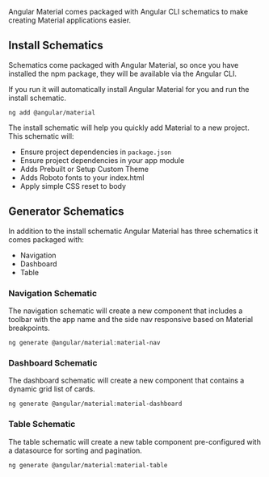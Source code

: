 Angular Material comes packaged with Angular CLI schematics to make
creating Material applications easier.

## Install Schematics
Schematics come packaged with Angular Material, so once you have
installed the npm package, they will be available via the Angular CLI.

If you run it will automatically install Angular Material for you
and run the install schematic.

```
ng add @angular/material
```

The install schematic will help you quickly add Material to a new project. 
This schematic will:

- Ensure project dependencies in `package.json`
- Ensure project dependencies in your app module
- Adds Prebuilt or Setup Custom Theme
- Adds Roboto fonts to your index.html
- Apply simple CSS reset to body


## Generator Schematics
In addition to the install schematic Angular Material has three schematics it comes packaged with:

- Navigation
- Dashboard
- Table

### Navigation Schematic
The navigation schematic will create a new component that includes
a toolbar with the app name and the side nav responsive based on Material
breakpoints.

```
ng generate @angular/material:material-nav
```

### Dashboard Schematic
The dashboard schematic will create a new component that contains
a dynamic grid list of cards.

```
ng generate @angular/material:material-dashboard
```

### Table Schematic
The table schematic will create a new table component pre-configured
with a datasource for sorting and pagination.

```
ng generate @angular/material:material-table
```
